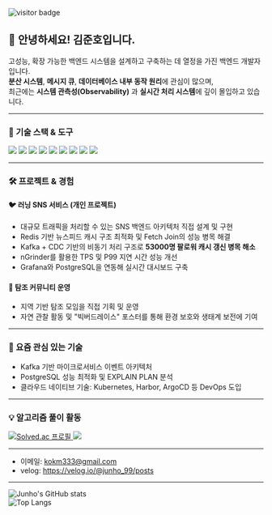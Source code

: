 ![visitor badge](https://komarev.com/ghpvc/?username=Mr-TongYoung&color=blue)

## 👋 안녕하세요! 김준호입니다.

고성능, 확장 가능한 백엔드 시스템을 설계하고 구축하는 데 열정을 가진 백엔드 개발자입니다.  
**분산 시스템**, **메시지 큐**, **데이터베이스 내부 동작 원리**에 관심이 많으며,  
최근에는 **시스템 관측성(Observability)** 과 **실시간 처리 시스템**에 깊이 몰입하고 있습니다.

---

### 🚀 기술 스택 & 도구

<p align="left">
  <img src="https://img.shields.io/badge/Java-007396?style=flat&logo=java&logoColor=white"/>
  <img src="https://img.shields.io/badge/SpringBoot-6DB33F?style=flat&logo=springboot&logoColor=white"/>
  <img src="https://img.shields.io/badge/PostgreSQL-4169E1?style=flat&logo=postgresql&logoColor=white"/>
  <img src="https://img.shields.io/badge/Redis-DC382D?style=flat&logo=redis&logoColor=white"/>
  <img src="https://img.shields.io/badge/Kafka-231F20?style=flat&logo=apachekafka&logoColor=white"/>
  <img src="https://img.shields.io/badge/Docker-2496ED?style=flat&logo=docker&logoColor=white"/>
  <img src="https://img.shields.io/badge/AWS-232F3E?style=flat&logo=amazonaws&logoColor=white"/>
  <img src="https://img.shields.io/badge/Grafana-F46800?style=flat&logo=grafana&logoColor=white"/>
  <img src="https://img.shields.io/badge/nGrinder-0B0B0B?style=flat"/>
</p>

---

### 🛠 프로젝트 & 경험

#### 🐦 러닝 SNS 서비스 (개인 프로젝트)
- 대규모 트래픽을 처리할 수 있는 SNS 백엔드 아키텍처 직접 설계 및 구현  
- Redis 기반 뉴스피드 캐시 구조 최적화 및 Fetch Join의 성능 병목 해결  
- Kafka + CDC 기반의 비동기 처리 구조로 **53000명 팔로워 캐시 갱신 병목 해소**  
- nGrinder를 활용한 TPS 및 P99 지연 시간 성능 개선  
- Grafana와 PostgreSQL을 연동해 실시간 대시보드 구축

#### 🌱 탐조 커뮤니티 운영
- 지역 기반 탐조 모임을 직접 기획 및 운영  
- 자연 관찰 활동 및 "빅버드레이스" 포스터를 통해 환경 보호와 생태계 보전에 기여

---

### 🌟 요즘 관심 있는 기술

- Kafka 기반 마이크로서비스 이벤트 아키텍처  
- PostgreSQL 성능 최적화 및 EXPLAIN PLAN 분석  
- 클라우드 네이티브 기술: Kubernetes, Harbor, ArgoCD 등 DevOps 도입

---

### 💡 알고리즘 풀이 활동

<p align="left">
  <a href="https://solved.ac/profile/kokm333" target="_blank">
    <img src="http://mazassumnida.wtf/api/v2/generate_badge?boj=kokm333" alt="Solved.ac 프로필"/>
    <img src="https://mazandi.herokuapp.com/api?handle=kokm333&theme=warm"/>
  </a>
</p>

---
 
- 이메일: kokm333@gmail.com
- velog: https://velog.io/@junho_99/posts

---

![Junho's GitHub stats](https://github-readme-stats.vercel.app/api?username=Mr-TongYoung&show_icons=true&theme=merko)  
![Top Langs](https://github-readme-stats.vercel.app/api/top-langs/?username=Mr-TongYoung&theme=dracula)
